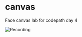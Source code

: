 # canvas
Face canvas lab for codepath day 4

![Recording](https://raw.github.com/mikewu-x2/canvas/master/gif/canvas.gif)
